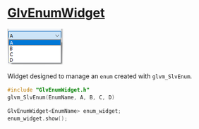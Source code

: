 # [GlvEnumWidget](/src/src_glove_add/GlvEnumWidget.h)

![GlvEnumWidget](../images/widgets/GlvEnumWidget.png)

Widget designed to manage an <code>enum</code> created with <code>glvm_SlvEnum</code>.

```cpp
#include "GlvEnumWidget.h"
glvm_SlvEnum(EnumName, A, B, C, D)
```

```cpp
GlvEnumWidget<EnumName> enum_widget;
enum_widget.show();
```
